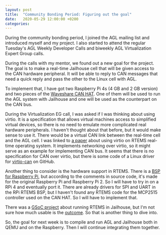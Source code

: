 ```yaml
---
layout: post
title:  "Community Bonding Period: Figuring out the goal"
date:   2020-05-29 12:00:00 +0200
categories: 
---
```

During the community bonding period, I joined the AGL mailing list and introduced myself and my project. I also started to attend the regular Tuesday's AGL Weekly Developer Calls and biweekly AGL Virtualization Expert Group calls.

During the calls with my mentor, we found out a new goal for the project. The goal is to make a real-time Jailhouse cell that will be given access to the CAN hardware peripheral. It will be able to reply to CAN messages that need a quick reply and pass the other to the Linux cell with AGL.

To implement that, I have got two Raspberry Pi 4s (4 GB and 2 GB version) and two pieces of the [Waveshare CAN HAT](https://www.waveshare.com/rs485-can-hat.htm). One of them will be used to run the AGL system with Jailhouse and one will be used as the counterpart on the CAN bus.

During the Virtualization EG call, I was asked if I was thinking about using virtio. It is a specification that allows virtual machines access to simplified virtual devices, so there is no need to emulate more complicated real hardware peripherals. I haven't thought about that before, but it would make sense to use it. There would be a virtual CAN link between the real-time cell and the AGL cell. I was linked to [a paper](https://www.researchgate.net/publication/337760284_Virtio_Front-end_Network_Driver_for_RTEMS_Operating_System) about using virtio on RTEMS real-time operating system. It implements networking over virtio, so it might serve as an example for implementing CAN bus. It seems that there is no specification for CAN over virtio, but there is some code of a Linux driver for [virtio-can](https://github.com/ork/virtio-can) on GitHub.

Another thing to consider is the hardware support in RTEMS. There is a [BSP for Raspberry Pi](https://git.rtems.org/rtems/tree/bsps/arm/raspberrypi), but according to the comments in source code, it's made for the original Raspberry Pi and Raspberry Pi 2. So I will have to try in on a RPi 4 and eventually port it. There are already drivers for SPI and UART in the RPi RTEMS BSP, but I haven't found any RTEMS code for the MCP2515 controller used on the CAN HAT. So I will have to implement that.

There was a [GSoC project](https://devel.rtems.org/wiki/GSoC/2016/RTEMS%20improvement%20for%20Jailhouse%20hypervisor) about running RTEMS in Jailhouse, but I'm not sure how much usable is the [outcome](http://wonjunhwang.blogspot.com/2016/08/final-report-of-gsoc-2016-rtems.html). So that is another thing to dive into.

So, the goal for next week is to compile and run AGL and Jailhouse both in QEMU and on the Raspberry. Then I will continue integrating them together.

